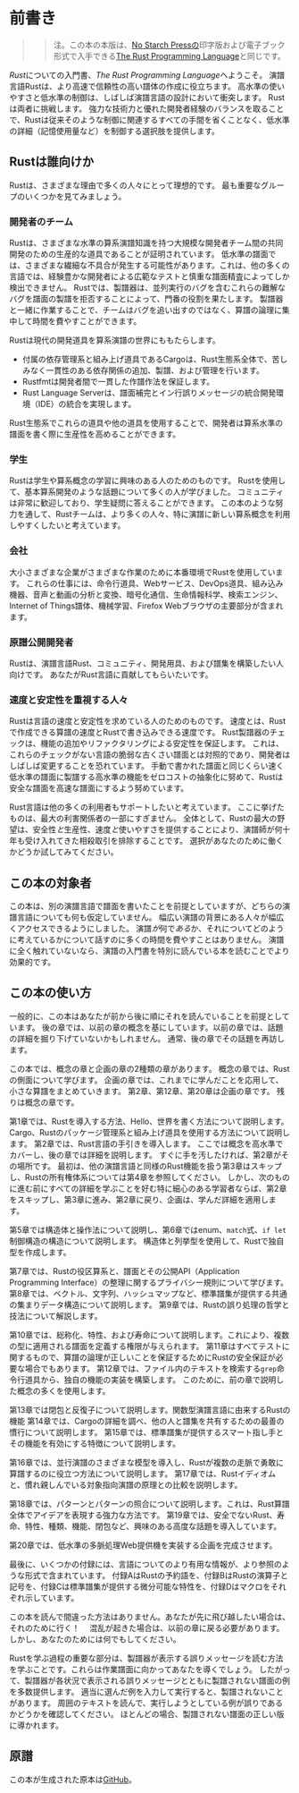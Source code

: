 # 前書き

> > 注。この本の本版は、[No Starch Pressの][nsp]印字版および電子ブック形式で入手できる[The Rust Programming Language][nsprust]と同じです。

[nsprust]: https://nostarch.com/rust
 [nsp]: https://nostarch.com/


*Rust*についての入門書、*The Rust Programming Language*へようこそ。
演譜言語Rustは、より高速で信頼性の高い譜体の作成に役立ちます。
高水準の使いやすさと低水準の制御は、しばしば演譜言語の設計において衝突します。
Rustは両者に挑戦します。
強力な技術力と優れた開発者経験のバランスを取ることで、Rustは従来そのような制御に関連するすべての手間を省くことなく、低水準の詳細（記憶使用量など）を制御する選択肢を提供します。

## Rustは誰向けか

Rustは、さまざまな理由で多くの人々にとって理想的です。
最も重要なグループのいくつかを見てみましょう。

### 開発者のチーム

Rustは、さまざまな水準の算系演譜知識を持つ大規模な開発者チーム間の共同開発のための生産的な道具であることが証明されています。
低水準の譜面では、さまざまな繊細な不具合が発生する可能性があります。これは、他の多くの言語では、経験豊かな開発者による広範なテストと慎重な譜面精査によってしか検出できません。
Rustでは、製譜器は、並列実行のバグを含むこれらの難解なバグを譜面の製譜を拒否することによって、門番の役割を果たします。
製譜器と一緒に作業することで、チームはバグを追い出すのではなく、算譜の論理に集中して時間を費やすことができます。

Rustは現代の開発道具を算系演譜の世界にももたらします。

* 付属の依存管理系と組み上げ道具であるCargoは、Rust生態系全体で、苦しみなく一貫性のある依存関係の追加、製譜、および管理を行います。
* Rustfmtは開発者間で一貫した作譜作法を保証します。
* Rust Language Serverは、譜面補完とイン行誤りメッセージの統合開発環境（IDE）の統合を実現します。

Rust生態系でこれらの道具や他の道具を使用することで、開発者は算系水準の譜面を書く際に生産性を高めることができます。

### 学生

Rustは学生や算系概念の学習に興味のある人のためのものです。
Rustを使用して、基本算系開発のような話題について多くの人が学びました。
コミュニティは非常に歓迎しており、学生疑問に答えることができます。
この本のような努力を通して、Rustチームは、より多くの人々、特に演譜に新しい算系概念を利用しやすくしたいと考えています。

### 会社

大小さまざまな企業がさまざまな作業のために本番環境でRustを使用しています。
これらの仕事には、命令行道具、Webサービス、DevOps道具、組み込み機器、音声と動画の分析と変換、暗号化通信、生命情報科学、検索エンジン、Internet of Things譜体、機械学習、Firefox Webブラウザの主要部分が含まれます。

### 原譜公開開発者

Rustは、演譜言語Rust、コミュニティ、開発用具、および譜集を構築したい人向けです。
あなたがRust言語に貢献してもらいたいです。

### 速度と安定性を重視する人々

Rustは言語の速度と安定性を求めている人のためのものです。
速度とは、Rustで作成できる算譜の速度とRustで書き込みできる速度です。
Rust製譜器のチェックは、機能の追加やリファクタリングによる安定性を保証します。
これは、これらのチェックがない言語の脆弱な古くさい譜面とは対照的であり、開発者はしばしば変更することを恐れています。
手動で書かれた譜面と同じくらい速く低水準の譜面に製譜する高水準の機能をゼロコストの抽象化に努めて、Rustは安全な譜面を高速な譜面にするよう努めています。

Rust言語は他の多くの利用者もサポートしたいと考えています。
ここに挙げたものは、最大の利害関係者の一部にすぎません。
全体として、Rustの最大の野望は、安全性*と*生産性、速度*と*使いやすさを提供することにより、演譜師が何十年も受け入れてきた相殺取引を排除することです。
選択があなたのために働くかどうか試してみてください。

## この本の対象者

この本は、別の演譜言語で譜面を書いたことを前提としていますが、どちらの演譜言語についても何も仮定していません。
幅広い演譜の背景にある人々が幅広くアクセスできるようにしました。
演譜*が*何で*ある*か、それについてどのように考えているかについて話すのに多くの時間を費やすことはありません。
演譜に全く触れていないなら、演譜の入門書を特別に読んでいる本を読むことでより効果的です。

## この本の使い方

一般的に、この本はあなたが前から後に順にそれを読んでいることを前提としています。
後の章では、以前の章の概念を基にしています。以前の章では、話題の詳細を掘り下げていないかもしれません。
通常、後の章でその話題を再訪します。

この本では、概念の章と企画の章の2種類の章があります。
概念の章では、Rustの側面について学びます。
企画の章では、これまでに学んだことを応用して、小さな算譜をまとめていきます。
第2章、第12章、第20章は企画の章です。
残りは概念の章です。

第1章では、Rustを導入する方法、Hello、世界を書く方法について説明します。
Cargo、Rustのパッケージ管理系と組み上げ道具を使用する方法について説明します。
第2章では、Rust言語の手引きを導入します。
ここでは概念を高水準でカバーし、後の章では詳細を説明します。
すぐに手を汚したければ、第2章がその場所です。
最初は、他の演譜言語と同様のRust機能を扱う第3章はスキップし、Rustの所有権体系については第4章を参照してください。
しかし、次のものに進む前にすべての詳細を学ぶことを好む特に細心のある学習者ならば、第2章をスキップし、第3章に進み、第2章に戻り、企画は、学んだ詳細を適用します。

第5章では構造体と操作法について説明し、第6章ではenum、`match`式、`if let`制御構造の構造について説明します。
構造体と列挙型を使用して、Rustで独自型を作成します。

第7章では、Rustの役区算系と、譜面とその公開API（Application Programming Interface）の整理に関するプライバシー規則について学びます。
第8章では、ベクトル、文字列、ハッシュマップなど、標準譜集が提供する共通の集まりデータ構造について説明します。
第9章では、Rustの誤り処理の哲学と技法について解説します。

第10章では、総称化、特性、および寿命について説明します。これにより、複数の型に適用される譜面を定義する権限が与えられます。
第11章はすべてテストに関するもので、算譜の論理が正しいことを保証するためにRustの安全保証が必要な場合でもあります。
第12章では、ファイル内のテキストを検索する`grep`命令行道具から、独自の機能の実装を構築します。
このために、前の章で説明した概念の多くを使用します。

第13章では閉包と反復子について説明します。関数型演譜言語に由来するRustの機能
第14章では、Cargoの詳細を調べ、他の人と譜集を共有するための最善の慣行について説明します。
第15章では、標準譜集が提供するスマート指し手とその機能を有効にする特徴について説明します。

第16章では、並行演譜のさまざまな模型を導入し、Rustが複数の走脈で勇敢に算譜するのに役立つ方法について説明します。
第17章では、Rustイディオムと、慣れ親しんでいる対象指向演譜の原理との比較を説明します。

第18章では、パターンとパターンの照合について説明します。これは、Rust算譜全体でアイデアを表現する強力な方法です。
第19章では、安全でないRust、寿命、特性、種類、機能、閉包など、興味のある高度な話題を導入しています。

第20章では、低水準の多脈処理Web提供機を実装する企画を完成させます。

最後に、いくつかの付録には、言語についてのより有用な情報が、より参照のような形式で含まれています。
付録AはRustの予約語を、付録BはRustの演算子と記号を、付録Cは標準譜集が提供する微分可能な特性を、付録Dはマクロをそれぞれ示しています。

この本を読んで間違った方法はありません。あなたが先に飛び越したい場合は、それのために行く！　
混乱が起きた場合は、以前の章に戻る必要があります。
しかし、あなたのためには何でもしてください。

Rustを学ぶ過程の重要な部分は、製譜器が表示する誤りメッセージを読む方法を学ぶことです。これらは作業譜面に向かってあなたを導くでしょう。
したがって、製譜器が各状況で表示される誤りメッセージとともに製譜されない譜面の例を多数提供します。
適当に選んだ例を入力して実行すると、製譜されないことがあります。
周囲のテキストを読んで、実行しようとしている例が誤りであるかどうかを確認してください。
ほとんどの場合、製譜されない譜面の正しい版に導かれます。

## 原譜

この本が生成された原本は[GitHub][book]。

[book]: https://github.com/rust-lang/book/tree/master/second-edition/src
